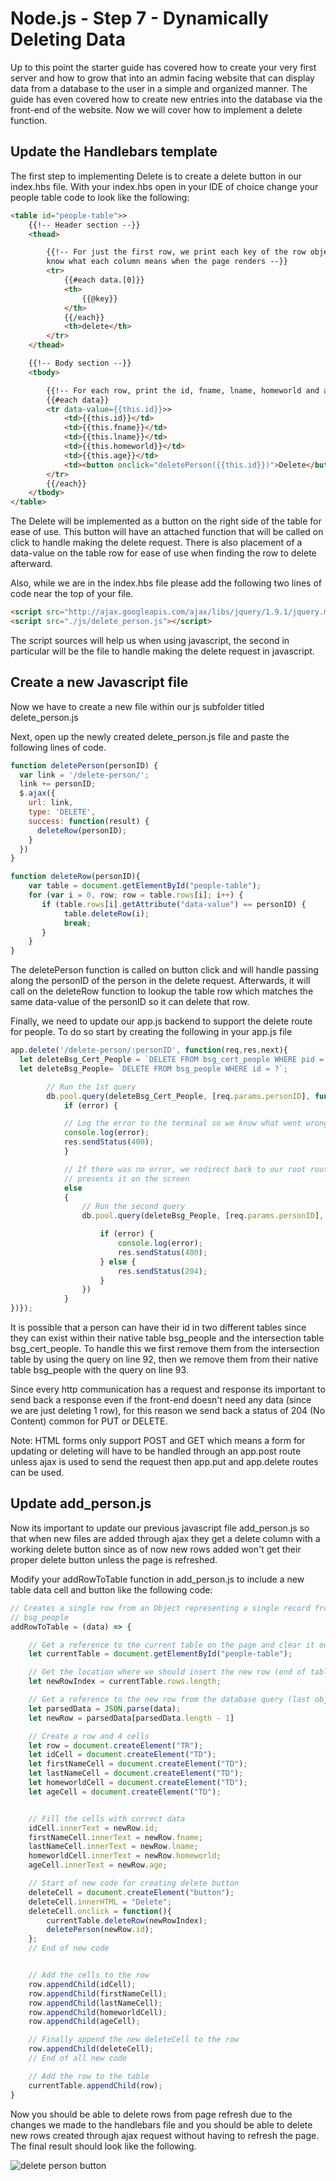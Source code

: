 # Node.js - Step 7 - Dynamically Deleting Data

Up to this point the starter guide has covered how to create your very first server and how to grow that into an admin facing website that can display data from a database to the user in a simple and organized manner.  The guide has even covered how to create new entries into the database via the front-end of the website. Now we will cover how to implement a delete function.

## Update the Handlebars template

The first step to implementing Delete is to create a delete button in our index.hbs file.  With your index.hbs open in your IDE of choice change your people table code to look like the following:

```html
<table id="people-table">>
    {{!-- Header section --}}
    <thead>

        {{!-- For just the first row, we print each key of the row object as a header cell so we
        know what each column means when the page renders --}}
        <tr>
            {{#each data.[0]}}
            <th>
                {{@key}}
            </th>
            {{/each}}
            <th>delete</th>
        </tr>
    </thead>

    {{!-- Body section --}}
    <tbody>

        {{!-- For each row, print the id, fname, lname, homeworld and age, in order --}}
        {{#each data}}
        <tr data-value={{this.id}}>>
            <td>{{this.id}}</td>
            <td>{{this.fname}}</td>
            <td>{{this.lname}}</td>
            <td>{{this.homeworld}}</td>
            <td>{{this.age}}</td>
            <td><button onclick="deletePerson({{this.id}})">Delete</button></td>
        </tr>
        {{/each}}
    </tbody>
</table>
```

The Delete will be implemented as a button on the right side of the table for ease of use.  This button will have an attached function that will be called on click to handle making the delete request.  There is also placement of a data-value on the table row for ease of use when finding the row to delete afterward.

Also, while we are in the index.hbs file please add the following two lines of code near the top of your file.

```html
<script src="http://ajax.googleapis.com/ajax/libs/jquery/1.9.1/jquery.min.js"></script>
<script src="./js/delete_person.js"></script>
```

The script sources will help us when using javascript, the second in particular will be the file to handle making the delete request in javascript.

## Create a new Javascript file

Now we have to create a new file within our js subfolder titled delete_person.js

Next, open up the newly created delete_person.js file and paste the following lines of code.

```javascript
function deletePerson(personID) {
  var link = '/delete-person/';
  link += personID;
  $.ajax({
    url: link,
    type: 'DELETE',
    success: function(result) {
      deleteRow(personID);
    }
  })
}

function deleteRow(personID){
    var table = document.getElementById("people-table");
    for (var i = 0, row; row = table.rows[i]; i++) {
       if (table.rows[i].getAttribute("data-value") == personID) {
            table.deleteRow(i);
            break;
       }
    }
}
```

The deletePerson function is called on button click and will handle passing along the personID of the person in the delete request. Afterwards, it will call on the deleteRow function to lookup the table row which matches the same data-value of the personID so it can delete that row.

Finally, we need to update our app.js backend to support the delete route for people. To do so start by creating the following in your app.js file

```javascript
app.delete('/delete-person/:personID', function(req,res,next){                                                                       // use delete verb since we are deleting from the database
  let deleteBsg_Cert_People = `DELETE FROM bsg_cert_people WHERE pid = ?`;
  let deleteBsg_People= `DELETE FROM bsg_people WHERE id = ?`;

        // Run the 1st query
        db.pool.query(deleteBsg_Cert_People, [req.params.personID], function(error, rows, fields){
            if (error) {

            // Log the error to the terminal so we know what went wrong, and send the visitor an HTTP response 400 indicating it was a bad request.
            console.log(error);
            res.sendStatus(400);
            }

            // If there was no error, we redirect back to our root route, which automatically runs the SELECT * FROM bsg_people and
            // presents it on the screen
            else
            {
                // Run the second query
                db.pool.query(deleteBsg_People, [req.params.personID], function(error, rows, fields) {

                    if (error) {
                        console.log(error);
                        res.sendStatus(400);
                    } else {
                        res.sendStatus(204);
                    }
                })
            }
})});
```

It is possible that a person can have their id in two different tables since they can exist within their native table bsg_people and the intersection table bsg_cert_people.  To handle this we first remove them from the intersection table by using the query on line 92, then we remove them from their native table bsg_people with the query on line 93.

Since every http communication has a request and response its important to send back a response even if the front-end doesn't need any data (since we are just deleting 1 row), for this reason we send back a status of 204 (No Content) common for PUT or DELETE.

Note: HTML forms only support POST and GET which means a form for updating or deleting will have to be handled through an app.post route unless ajax is used to send the request then app.put and app.delete routes can be used.

## Update add_person.js

Now its important to update our previous javascript file add_person.js so that when new files are added through ajax they get a delete column with a working delete button since as of now new rows added won't get their proper delete button unless the page is refreshed.

Modify your addRowToTable function in add_person.js to include a new table data cell and button like the following code:

```javascript
// Creates a single row from an Object representing a single record from
// bsg_people
addRowToTable = (data) => {

    // Get a reference to the current table on the page and clear it out.
    let currentTable = document.getElementById("people-table");

    // Get the location where we should insert the new row (end of table)
    let newRowIndex = currentTable.rows.length;

    // Get a reference to the new row from the database query (last object)
    let parsedData = JSON.parse(data);
    let newRow = parsedData[parsedData.length - 1]

    // Create a row and 4 cells
    let row = document.createElement("TR");
    let idCell = document.createElement("TD");
    let firstNameCell = document.createElement("TD");
    let lastNameCell = document.createElement("TD");
    let homeworldCell = document.createElement("TD");
    let ageCell = document.createElement("TD");


    // Fill the cells with correct data
    idCell.innerText = newRow.id;
    firstNameCell.innerText = newRow.fname;
    lastNameCell.innerText = newRow.lname;
    homeworldCell.innerText = newRow.homeworld;
    ageCell.innerText = newRow.age;

    // Start of new code for creating delete button
    deleteCell = document.createElement("button");
    deleteCell.innerHTML = "Delete";
    deleteCell.onclick = function(){
        currentTable.deleteRow(newRowIndex);
        deletePerson(newRow.id);
    };
    // End of new code


    // Add the cells to the row
    row.appendChild(idCell);
    row.appendChild(firstNameCell);
    row.appendChild(lastNameCell);
    row.appendChild(homeworldCell);
    row.appendChild(ageCell);

    // Finally append the new deleteCell to the row
    row.appendChild(deleteCell);
    // End of all new code

    // Add the row to the table
    currentTable.appendChild(row);
}
```

Now you should be able to delete rows from page refresh due to the changes we made to the handlebars file and you should be able to delete new rows created through ajax request without having to refresh the page.  The final result should look like the following.

![delete person button](./assets/UpdateForm.JPG)